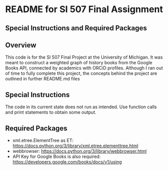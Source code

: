 # README for SI 507 Final Assignment
## Special Instructions and Required Packages

**Overview**
---
This code is for the SI 507 Final Project at the University of Michigan.
It was meant to construct a weighted graph of history books from the Google Books API,
connected by academics with ORCiD profiles. Although I ran out of time to fully complete
this project, the concepts behind the project are outlined in further README.md files 

**Special Instructions**
---
The code in its current state does not run as intended. Use function calls and print statements
to obtain some output.

**Required Packages**
---
* xml.etree.ElementTree as ET: https://docs.python.org/3/library/xml.etree.elementtree.html 
* webbrowser: https://docs.python.org/3/library/webbrowser.html 
* API Key for Google Books is also required: https://developers.google.com/books/docs/v1/using
